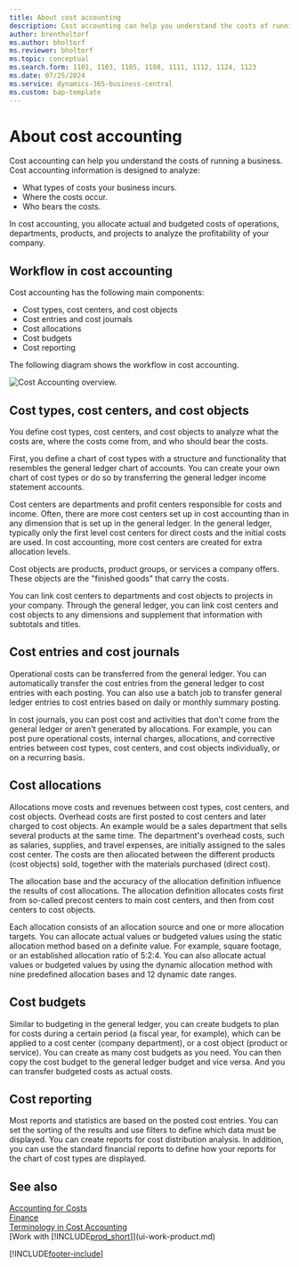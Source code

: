 ```yaml
---
title: About cost accounting
description: Cost accounting can help you understand the costs of running a business. Cost accounting information is designed to analyze various issues.  
author: brentholtorf
ms.author: bholtorf
ms.reviewer: bholtorf
ms.topic: conceptual
ms.search.form: 1101, 1103, 1105, 1108, 1111, 1112, 1124, 1123
ms.date: 07/25/2024
ms.service: dynamics-365-business-central
ms.custom: bap-template
---
```


# About cost accounting

Cost accounting can help you understand the costs of running a business. Cost accounting information is designed to analyze:  

- What types of costs your business incurs.  
- Where the costs occur.
- Who bears the costs.

In cost accounting, you allocate actual and budgeted costs of operations, departments, products, and projects to analyze the profitability of your company.  

## Workflow in cost accounting

Cost accounting has the following main components:  

- Cost types, cost centers, and cost objects  
- Cost entries and cost journals  
- Cost allocations  
- Cost budgets
- Cost reporting  

The following diagram shows the workflow in cost accounting.  

![Cost Accounting overview.](media/costaccountingoverview.png "CostAccountingOverview")  

## Cost types, cost centers, and cost objects

You define cost types, cost centers, and cost objects to analyze what the costs are, where the costs come from, and who should bear the costs.  

First, you define a chart of cost types with a structure and functionality that resembles the general ledger chart of accounts. You can create your own chart of cost types or do so by transferring the general ledger income statement accounts.  

Cost centers are departments and profit centers responsible for costs and income. Often, there are more cost centers set up in cost accounting than in any dimension that is set up in the general ledger. In the general ledger, typically only the first level cost centers for direct costs and the initial costs are used. In cost accounting, more cost centers are created for extra allocation levels.  

Cost objects are products, product groups, or services a company offers. These objects are the "finished goods" that carry the costs.  

You can link cost centers to departments and cost objects to projects in your company. Through the general ledger, you can link cost centers and cost objects to any dimensions and supplement that information with subtotals and titles.  

## Cost entries and cost journals

Operational costs can be transferred from the general ledger. You can automatically transfer the cost entries from the general ledger to cost entries with each posting. You can also use a batch job to transfer general ledger entries to cost entries based on daily or monthly summary posting.  

In cost journals, you can post cost and activities that don't come from the general ledger or aren't generated by allocations. For example, you can post pure operational costs, internal charges, allocations, and corrective entries between cost types, cost centers, and cost objects individually, or on a recurring basis.  

## Cost allocations

Allocations move costs and revenues between cost types, cost centers, and cost objects. Overhead costs are first posted to cost centers and later charged to cost objects. An example would be a sales department that sells several products at the same time. The department's overhead costs, such as salaries, supplies, and travel expenses, are initially assigned to the sales cost center. The costs are then allocated between the different products (cost objects) sold, together with the materials purchased (direct cost).

The allocation base and the accuracy of the allocation definition influence the results of cost allocations. The allocation definition allocates costs first from so-called precost centers to main cost centers, and then from cost centers to cost objects.  

Each allocation consists of an allocation source and one or more allocation targets. You can allocate actual values or budgeted values using the static allocation method based on a definite value. For example, square footage, or an established allocation ratio of 5:2:4. You can also allocate actual values or budgeted values by using the dynamic allocation method with nine predefined allocation bases and 12 dynamic date ranges.  

## Cost budgets

Similar to budgeting in the general ledger, you can create budgets to plan for costs during a certain period (a fiscal year, for example), which can be applied to a cost center (company department), or a cost object (product or service). You can create as many cost budgets as you need. You can then copy the cost budget to the general ledger budget and vice versa. And you can transfer budgeted costs as actual costs.

## Cost reporting

Most reports and statistics are based on the posted cost entries. You can set the sorting of the results and use filters to define which data must be displayed. You can create reports for cost distribution analysis. In addition, you can use the standard financial reports to define how your reports for the chart of cost types are displayed.  

## See also

[Accounting for Costs](finance-manage-cost-accounting.md)  
[Finance](finance.md)  
[Terminology in Cost Accounting](finance-terminology-in-cost-accounting.md)  
[Work with [!INCLUDE[prod_short](includes/prod_short.md)]](ui-work-product.md)

[!INCLUDE[footer-include](includes/footer-banner.md)]
